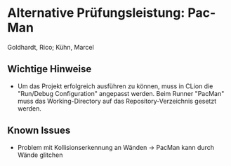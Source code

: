 # Alternative Prüfungsleistung: Pac-Man
Goldhardt, Rico; Kühn, Marcel

## Wichtige Hinweise
- Um das Projekt erfolgreich ausführen zu können, muss in CLion die "Run/Debug Configuration" angepasst werden. Beim Runner "PacMan" muss das Working-Directory auf das Repository-Verzeichnis gesetzt werden.

## Known Issues
- Problem mit Kollisionserkennung an Wänden -> PacMan kann durch Wände glitchen
